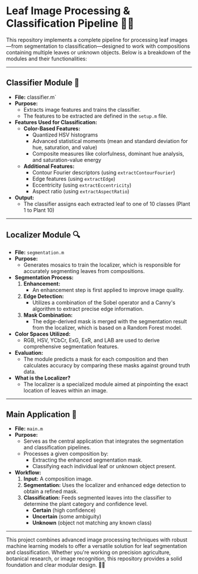 # Leaf Image Processing & Classification Pipeline 🍃🤖

This repository implements a complete pipeline for processing leaf images—from segmentation to classification—designed to work with compositions containing multiple leaves or unknown objects. Below is a breakdown of the modules and their functionalities:

---

## Classifier Module 🎯

- **File:** classifier.m`  
- **Purpose:**  
  - Extracts image features and trains the classifier.
  - The features to be extracted are defined in the `setup.m` file.
- **Features Used for Classification:**  
  - **Color-Based Features:**  
    - Quantized HSV histograms  
    - Advanced statistical moments (mean and standard deviation for hue, saturation, and value)  
    - Composite measures like colorfulness, dominant hue analysis, and saturation-value energy  
  - **Additional Features:**  
    - Contour Fourier descriptors (using `extractContourFourier`)
    - Edge features (using `extractEdge`)
    - Eccentricity (using `extractEccentricity`)
    - Aspect ratio (using `extractAspectRatio`)
- **Output:**  
  - The classifier assigns each extracted leaf to one of 10 classes (Plant 1 to Plant 10)

---

## Localizer Module 🔍

- **File:** `segmentation.m`  
- **Purpose:**  
  - Generates mosaics to train the localizer, which is responsible for accurately segmenting leaves from compositions.
- **Segmentation Process:**  
  1. **Enhancement:**  
     - An enhancement step is first applied to improve image quality.
  2. **Edge Detection:**  
     - Utilizes a combination of the Sobel operator and a Canny's algorithm to extract precise edge information.
  3. **Mask Combination:**  
     - The edge-derived mask is merged with the segmentation result from the localizer, which is based on a Random Forest model.
- **Color Spaces Utilized:**  
  - RGB, HSV, YCbCr, ExG, ExR, and LAB are used to derive comprehensive segmentation features.
- **Evaluation:**  
  - The module predicts a mask for each composition and then calculates accuracy by comparing these masks against ground truth data.
- **What is the Localizer?**  
  - The localizer is a specialized module aimed at pinpointing the exact location of leaves within an image.

---

## Main Application 🚀

- **File:** `main.m`  
- **Purpose:**  
  - Serves as the central application that integrates the segmentation and classification pipelines.
  - Processes a given composition by:
    - Extracting the enhanced segmentation mask.
    - Classifying each individual leaf or unknown object present.
- **Workflow:**  
  1. **Input:** A composition image.
  2. **Segmentation:** Uses the localizer and enhanced edge detection to obtain a refined mask.
  3. **Classification:** Feeds segmented leaves into the classifier to determine the plant category and confidence level.
        - **Certain** (high confidence)
        - **Uncertain** (some ambiguity)
        - **Unknown** (object not matching any known class)
---

This project combines advanced image processing techniques with robust machine learning models to offer a versatile solution for leaf segmentation and classification. Whether you're working on precision agriculture, botanical research, or image recognition, this repository provides a solid foundation and clear modular design. 
🌿✨